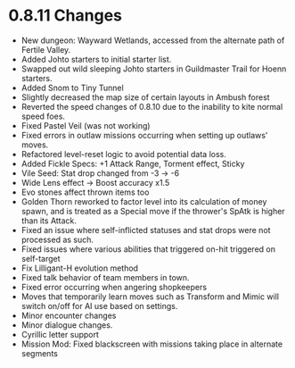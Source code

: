 # 0.8.11 Changes #

* New dungeon: Wayward Wetlands, accessed from the alternate path of Fertile Valley.
* Added Johto starters to initial starter list.
* Swapped out wild sleeping Johto starters in Guildmaster Trail for Hoenn starters.
* Added Snom to Tiny Tunnel
* Slightly decreased the map size of certain layouts in Ambush forest
* Reverted the speed changes of 0.8.10 due to the inability to kite normal speed foes.
* Fixed Pastel Veil (was not working)
* Fixed errors in outlaw missions occurring when setting up outlaws' moves.
* Refactored level-reset logic to avoid potential data loss.
* Added Fickle Specs: +1 Attack Range, Torment effect, Sticky
* Vile Seed: Stat drop changed from -3 -> -6
* Wide Lens effect -> Boost accuracy x1.5
* Evo stones affect thrown items too
* Golden Thorn reworked to factor level into its calculation of money spawn, and is treated as a Special move if the thrower's SpAtk is higher than its Attack.
* Fixed an issue where self-inflicted statuses and stat drops were not processed as such.
* Fixed issues where various abilities that triggered on-hit triggered on self-target
* Fix Lilligant-H evolution method
* Fixed talk behavior of team members in town.
* Fixed error occurring when angering shopkeepers
* Moves that temporarily learn moves such as Transform and Mimic will switch on/off for AI use based on settings.
* Minor encounter changes
* Minor dialogue changes.
* Cyrillic letter support
* Mission Mod: Fixed blackscreen with missions taking place in alternate segments
